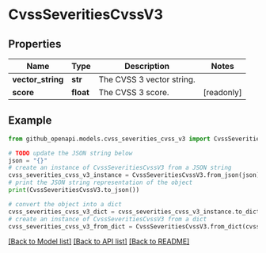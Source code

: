 # CvssSeveritiesCvssV3


## Properties

Name | Type | Description | Notes
------------ | ------------- | ------------- | -------------
**vector_string** | **str** | The CVSS 3 vector string. | 
**score** | **float** | The CVSS 3 score. | [readonly] 

## Example

```python
from github_openapi.models.cvss_severities_cvss_v3 import CvssSeveritiesCvssV3

# TODO update the JSON string below
json = "{}"
# create an instance of CvssSeveritiesCvssV3 from a JSON string
cvss_severities_cvss_v3_instance = CvssSeveritiesCvssV3.from_json(json)
# print the JSON string representation of the object
print(CvssSeveritiesCvssV3.to_json())

# convert the object into a dict
cvss_severities_cvss_v3_dict = cvss_severities_cvss_v3_instance.to_dict()
# create an instance of CvssSeveritiesCvssV3 from a dict
cvss_severities_cvss_v3_from_dict = CvssSeveritiesCvssV3.from_dict(cvss_severities_cvss_v3_dict)
```
[[Back to Model list]](../README.md#documentation-for-models) [[Back to API list]](../README.md#documentation-for-api-endpoints) [[Back to README]](../README.md)


